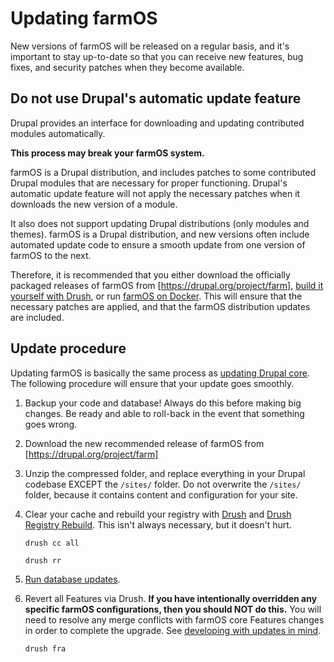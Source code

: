 # Updating farmOS

New versions of farmOS will be released on a regular basis, and it's important
to stay up-to-date so that you can receive new features, bug fixes, and security
patches when they become available.

## Do not use Drupal's automatic update feature

Drupal provides an interface for downloading and updating contributed modules
automatically.

**This process may break your farmOS system.**

farmOS is a Drupal distribution, and includes patches to some contributed
Drupal modules that are necessary for proper functioning. Drupal's automatic
update feature will not apply the necessary patches when it downloads the new
version of a module.

It also does not support updating Drupal distributions (only modules and
themes). farmOS is a Drupal distribution, and new versions often include
automated update code to ensure a smooth update from one version of farmOS to
the next.

Therefore, it is recommended that you either download the officially packaged
releases of farmOS from [https://drupal.org/project/farm],
[build it yourself with Drush], or run [farmOS on Docker]. This will ensure
that the necessary patches are applied, and that the farmOS distribution
updates are included.

## Update procedure

Updating farmOS is basically the same process as [updating Drupal core]. The
following procedure will ensure that your update goes smoothly.

1. Backup your code and database! Always do this before making big changes. Be
   ready and able to roll-back in the event that something goes wrong.
2. Download the new recommended release of farmOS from
   [https://drupal.org/project/farm]
3. Unzip the compressed folder, and replace everything in your Drupal codebase
   EXCEPT the `/sites/` folder. Do not overwrite the `/sites/` folder, because
   it contains content and configuration for your site.
4. Clear your cache and rebuild your registry with [Drush] and
   [Drush Registry Rebuild]. This isn't always necessary, but it doesn't hurt.

    `drush cc all`

    `drush rr`

5. [Run database updates].
6. Revert all Features via Drush. **If you have intentionally overridden any
   specific farmOS configurations, then you should NOT do this.** You will need
   to resolve any merge conflicts with farmOS core Features changes in order to
   complete the upgrade. See [developing with updates in mind].

    `drush fra`


[updating Drupal core]: https://drupal.org/node/1223018
[https://drupal.org/project/farm]: https://drupal.org/project/farm
[build it yourself with Drush]: /hosting/installing
[farmOS on Docker]: /development/docker
[Drush]: https://github.com/drush-ops/drush
[Drush Registry Rebuild]: https://drupal.org/project/registry_rebuild
[Run database updates]: https://drupal.org/upgrade/running-update-php
[developing with updates in mind]: /development/update-safety

